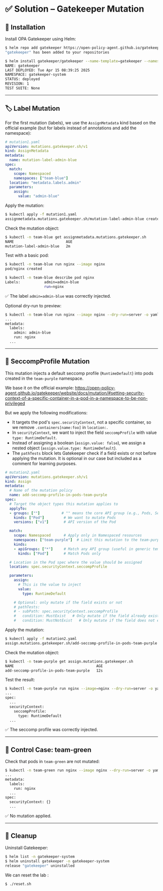 # ✅ Solution – Gatekeeper Mutation

## 🔧 Installation

Install OPA Gatekeeper using Helm:

```bash
$ helm repo add gatekeeper https://open-policy-agent.github.io/gatekeeper/charts
"gatekeeper" has been added to your repositories

$ helm install gatekeeper/gatekeeper --name-template=gatekeeper --namespace gatekeeper-system --create-namespace
NAME: gatekeeper
LAST DEPLOYED: Tue Apr 15 08:39:25 2025
NAMESPACE: gatekeeper-system
STATUS: deployed
REVISION: 1
TEST SUITE: None
```

---

## 🏷️ Label Mutation

For the first mutation (labels), we use the `AssignMetadata` kind based on the official example (but for labels instead of annotations and add the namespace):

```yaml
# mutation1.yaml 
apiVersion: mutations.gatekeeper.sh/v1
kind: AssignMetadata
metadata:
  name: mutation-label-admin-blue 
spec:
  match:
    scope: Namespaced
    namespaces: ["team-blue"]
  location: "metadata.labels.admin"
  parameters:
    assign:
      value: "admin-blue"
```

Apply the mutation:

```bash
$ kubectl apply -f mutation1.yaml
assignmetadata.mutations.gatekeeper.sh/mutation-label-admin-blue created
```

Check the mutation object:
```bash
$ kubectl -n team-blue get assignmetadata.mutations.gatekeeper.sh 
NAME                        AGE
mutation-label-admin-blue   2m
```

Test with a basic pod:
```bash
$ kubectl -n team-blue run nginx --image nginx
pod/nginx created

$ kubectl -n team-blue describe pod nginx
Labels:           admin=admin-blue
                  run=nginx
```
✅ The label `admin=admin-blue` was correctly injected.

Optional dry-run to preview:
```bash
$ kubectl -n team-blue run nginx --image nginx --dry-run=server -o yaml
...
metadata:
  labels:
    admin: admin-blue
    run: nginx
  ...
```

---

## 🔐 SeccompProfile Mutation

This mutation injects a default seccomp profile (`RuntimeDefault`) into pods created in the `team-purple` namespace.

We base it on the official example:
https://open-policy-agent.github.io/gatekeeper/website/docs/mutation/#setting-security-context-of-a-specific-container-in-a-pod-in-a-namespace-to-be-non-privileged

But we apply the following modifications:

- It targets the pod's `spec.securityContext`, not a specific container, so we remove `.containers[name:foo]` in `location:`.
- In `securityContext`, we want to inject the field `seccompProfile` with value `type: RuntimeDefault`.
- Instead of assigning a boolean (`assign.value: false`), we assign a nested object (`assign.value.type: RuntimeDefault`).
- The `pathTests` block lets Gatekeeper check if a field exists or not before applying the mutation. It is optional in our case but included as a comment for learning purposes.

```yaml
# mutation2.yaml 
apiVersion: mutations.gatekeeper.sh/v1
kind: Assign
metadata:
  # Name of the mutation policy
  name: add-seccomp-profile-in-pods-team-purple
spec:
  # Target the object types this mutation applies to
  applyTo:
  - groups: [""]          # "" means the core API group (e.g., Pods, Services, etc.)
    kinds: ["Pod"]         # We want to mutate Pods
    versions: ["v1"]       # API version of the Pod

  match:
    scope: Namespaced      # Apply only in Namespaced resources
    namespaces: ["team-purple"]  # Limit this mutation to the team-purple namespace
    kinds:
    - apiGroups: ["*"]     # Match any API group (useful in generic templates)
      kinds: ["Pod"]       # Match Pods only

  # Location in the Pod spec where the value should be assigned
  location: spec.securityContext.seccompProfile

  parameters:
    assign:
      # This is the value to inject
      value:
        type: RuntimeDefault

    # Optional: only mutate if the field exists or not
    # pathTests:
    # - subPath: spec.securityContext.seccompProfile
    #   condition: MustExist   # Only mutate if the field already exists
    #   condition: MustNotExist   # Only mutate if the field does not exist
```

Apply the mutation:
```bash
$ kubectl apply -f mutation2.yaml
assign.mutations.gatekeeper.sh/add-seccomp-profile-in-pods-team-purple created
```

Check the mutation object:
```bash
$ kubectl -n team-purple get assign.mutations.gatekeeper.sh
NAME                                      AGE
add-seccomp-profile-in-pods-team-purple   12s
```

Test the result:
```bash
$ kubectl -n team-purple run nginx --image=nginx --dry-run=server -o yaml
...
spec:
  ...
  securityContext:
    seccompProfile:
      type: RuntimeDefault
  ...
```
✅ The seccomp profile was correctly injected.

---

## 🧪 Control Case: team-green

Check that pods in `team-green` are not mutated:
```bash
$ kubectl -n team-green run nginx --image nginx --dry-run=server -o yaml
...
metadata:
  labels:
    run: nginx
  ...
spec:
  securityContext: {}
  ...
```
✅ No mutation applied.

---

## 🧹 Cleanup

Uninstall Gatekeeper:
```bash
$ helm list -n gatekeeper-system
$ helm uninstall gatekeeper -n gatekeeper-system
release "gatekeeper" uninstalled
```

We can reset the lab :

```
$ ./reset.sh
```
